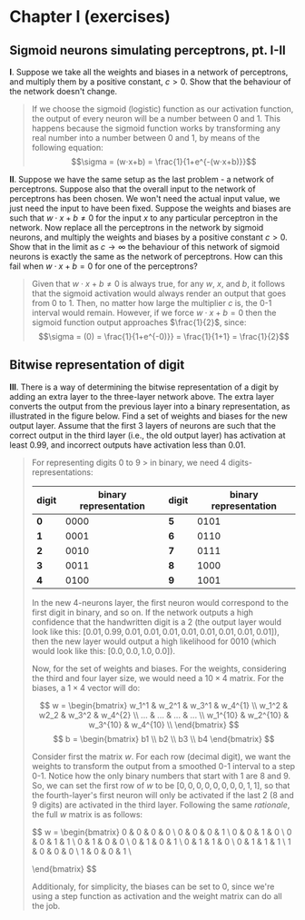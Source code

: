 # Chapter I (exercises)

## Sigmoid neurons simulating perceptrons, pt. I-II

**I**. Suppose we take all the weights and biases in a network of perceptrons, and multiply them by a positive constant, $c>0$. Show that the behaviour of the network doesn't change.

> If we choose the sigmoid (logistic) function as our activation function, the output of every neuron will be a number between 0 and 1. This happens because the sigmoid function works by transforming any real number into a number between 0 and 1, by means of the following equation: $$\sigma = (w⋅x+b) = \frac{1}{1+e^{-(w⋅x+b)}}$$

**II**. Suppose we have the same setup as the last problem - a network of perceptrons. Suppose also that the overall input to the network of perceptrons has been chosen. We won't need the actual input value, we just need the input to have been fixed. Suppose the weights and biases are such that $w⋅x+b≠0$ for the input $x$ to any particular perceptron in the network. Now replace all the perceptrons in the network by sigmoid neurons, and multiply the weights and biases by a positive constant $c>0$. Show that in the limit as $c→∞$ the behaviour of this network of sigmoid neurons is exactly the same as the network of perceptrons. How can this fail when $w⋅x+b=0$ for one of the perceptrons?

> Given that $w⋅x+b\ne0$ is always true, for any $w$, $x$, and $b$, it follows that the sigmoid activation would always render an output that goes from 0 to 1. Then, no matter how large the multiplier $c$ is, the 0-1 interval would remain. However, if we force $w⋅x+b=0$ then the sigmoid function output approaches $\frac{1}{2}$, since: $$\sigma = (0) = \frac{1}{1+e^{-0)}} = \frac{1}{1+1} = \frac{1}{2}$$

## Bitwise representation of digit

**III**. There is a way of determining the bitwise representation of a digit by adding an extra layer to the three-layer network above. The extra layer converts the output from the previous layer into a binary representation, as illustrated in the figure below. Find a set of weights and biases for the new output layer. Assume that the first 3 layers of neurons are such that the correct output in the third layer (i.e., the old output layer) has activation at least 0.99, and incorrect outputs have activation less than 0.01.

> For representing digits 0 to 9 > in binary, we need 4 digits-representations:
>
> | digit     | binary representation  | digit     | binary representation
> |-------    | ---------------------  | -----     | ---------------------
> | **0**     | 0000                   | **5**     | 0101
> | **1**     | 0001                   | **6**     | 0110
> | **2**     | 0010                   | **7**     | 0111
> | **3**     | 0011                   | **8**     | 1000
> | **4**     | 0100                   | **9**     | 1001
>
> In the new 4-neurons layer, the first neuron would correspond to the first digit in binary, and so on. If the network outputs a high confidence that the handwritten digit is a 2 (the output layer would look like this: $[0.01, 0.99, 0.01, 0.01, 0.01, 0.01, 0.01, 0.01, 0.01, 0.01]$), then the new layer would output a high likelihood for 0010 (which would look like this: $[0.0, 0.0, 1.0, 0.0]$).
>
> Now, for the set of weights and biases. For the weights, considering the third and four layer size, we would need a $10\times4$ matrix. For the biases, a $1\times4$ vector will do:
>
> $$
> w =
> \begin{bmatrix}
> w_1^1    & w_2^1    & w_3^1  & w_4^{1} \\
> w_1^2    & w2_2     & w_3^2  & w_4^{2} \\
> ...      & ...      & ...    & ...     \\
> w_1^{10} & w_2^{10} & w_3^{10} & w_4^{10} \\
> \end{bmatrix}
> $$
> $$
> b =
> \begin{bmatrix}
> b1 \\
> b2 \\
> b3 \\
> b4
> \end{bmatrix}
> $$
>
> Consider first the matrix $w$. For each row (decimal digit), we want the weights to transform the output from a smoothed 0-1 interval to a step 0-1. Notice how the only binary numbers that start with 1 are 8 and 9. So, we can set the first row of $w$ to be $[0,0,0,0,0,0,0,0,1,1]$, so that the fourth-layer's first neuron will only be activated if the last 2 (8 and 9 digits) are activated in the third layer. Following the same _rationale_, the full $w$ matrix is as follows:
>
> $$
> w =
> \begin{bmatrix}
> 0 & 0 & 0 & 0 \\
> 0 & 0 & 0 & 1 \\
> 0 & 0 & 1 & 0 \\
> 0 & 0 & 1 & 1 \\
> 0 & 1 & 0 & 0 \\
> 0 & 1 & 0 & 1 \\
> 0 & 1 & 1 & 0 \\
> 0 & 1 & 1 & 1 \\
> 1 & 0 & 0 & 0 \\
> 1 & 0 & 0 & 1 \\
> 
> \end{bmatrix}
> $$
>
> Additionaly, for simplicity, the biases can be set to 0, since we're using a step function as activation and the weight matrix can do all the job.
